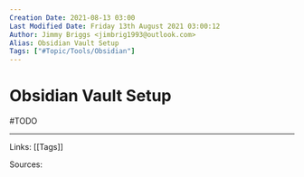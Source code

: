 ```yaml
---
Creation Date: 2021-08-13 03:00
Last Modified Date: Friday 13th August 2021 03:00:12
Author: Jimmy Briggs <jimbrig1993@outlook.com>
Alias: Obsidian Vault Setup
Tags: ["#Topic/Tools/Obsidian"]
---
```


# Obsidian Vault Setup

#TODO 


***

Links: [[Tags]] 

Sources:

